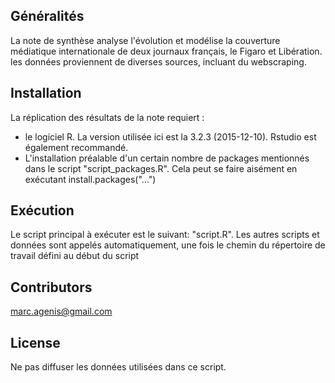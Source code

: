 ## Généralités

La note de synthèse analyse l'évolution et modélise la couverture médiatique internationale de deux journaux français, le Figaro et Libération.
les données proviennent de diverses sources, incluant du webscraping.

## Installation

La réplication des résultats de la note requiert :
* le logiciel R. La version utilisée ici est la 3.2.3 (2015-12-10). Rstudio est également recommandé. 
* L'installation préalable d'un certain nombre de packages mentionnés dans le script "script_packages.R". Cela peut se faire aisément en exécutant install.packages("...")

## Exécution

Le script principal à exécuter est le suivant: "script.R". Les autres scripts et données sont appelés automatiquement, une fois le chemin du répertoire de travail défini au début du script

## Contributors

marc.agenis@gmail.com

## License

Ne pas diffuser les données utilisées dans ce script.  